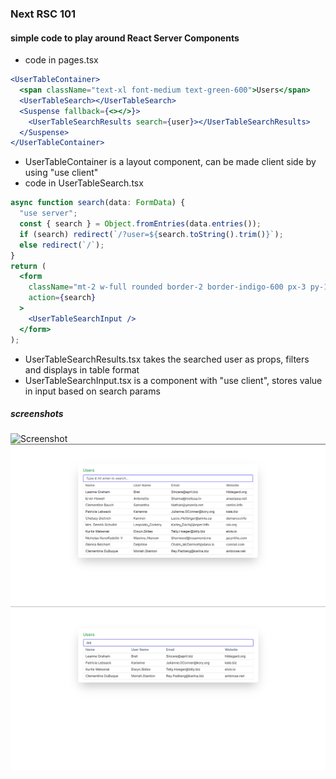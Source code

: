 ### Next RSC 101

#### simple code to play around React Server Components

- code in pages.tsx

```jsx
<UserTableContainer>
  <span className="text-xl font-medium text-green-600">Users</span>
  <UserTableSearch></UserTableSearch>
  <Suspense fallback={<></>}>
    <UserTableSearchResults search={user}></UserTableSearchResults>
  </Suspense>
</UserTableContainer>
```

- UserTableContainer is a layout component, can be made client side by using "use client"
- code in UserTableSearch.tsx

```jsx
async function search(data: FormData) {
  "use server";
  const { search } = Object.fromEntries(data.entries());
  if (search) redirect(`/?user=${search.toString().trim()}`);
  else redirect(`/`);
}
return (
  <form
    className="mt-2 w-full rounded border-2 border-indigo-600 px-3 py-1 transition duration-300 focus-within:ring-1 focus-within:ring-indigo-600 focus-within:ring-offset-2 focus-within:ring-offset-indigo-50"
    action={search}
  >
    <UserTableSearchInput />
  </form>
);
```

- UserTableSearchResults.tsx takes the searched user as props, filters and displays in table format
- UserTableSearchInput.tsx is a component with "use client", stores value in input based on search params

##### screenshots

![Screenshot](https://github.com/gouthamrangarajan/reactjs/blob/main/next-rsc-101/react_rsc.gif)
![Screenshot](https://github.com/gouthamrangarajan/reactjs/blob/main/next-rsc-101/Screenshot1.png)
![Screenshot](https://github.com/gouthamrangarajan/reactjs/blob/main/next-rsc-101/Screenshot2.png)
